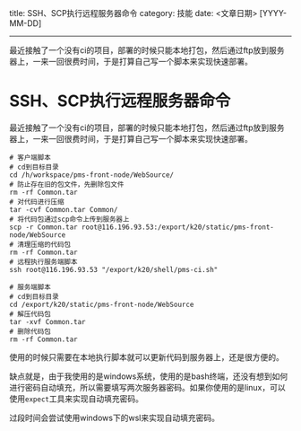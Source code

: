 
title: SSH、SCP执行远程服务器命令
category: 技能
date: <文章日期> [YYYY-MM-DD]

---

最近接触了一个没有ci的项目，部署的时候只能本地打包，然后通过ftp放到服务器上，一来一回很费时间，于是打算自己写一个脚本来实现快速部署。

<!--more-->

# SSH、SCP执行远程服务器命令

最近接触了一个没有ci的项目，部署的时候只能本地打包，然后通过ftp放到服务器上，一来一回很费时间，于是打算自己写一个脚本来实现快速部署。

```shell
# 客户端脚本
# cd到目标目录
cd /h/workspace/pms-front-node/WebSource/
# 防止存在旧的包文件，先删除包文件
rm -rf Common.tar
# 对代码进行压缩
tar -cvf Common.tar Common/
# 将代码包通过scp命令上传到服务器上
scp -r Common.tar root@116.196.93.53:/export/k20/static/pms-front-node/WebSource
# 清理压缩的代码包
rm -rf Common.tar
# 远程执行服务端脚本
ssh root@116.196.93.53 "/export/k20/shell/pms-ci.sh"
```



```shell
# 服务端脚本
# cd到目标目录
cd /export/k20/static/pms-front-node/WebSource
# 解压代码包
tar -xvf Common.tar
# 删除代码包
rm -rf Common.tar
```

使用的时候只需要在本地执行脚本就可以更新代码到服务器上，还是很方便的。

缺点就是，由于我使用的是windows系统，使用的是bash终端，还没有想到如何进行密码自动填充，所以需要填写两次服务器密码。如果你使用的是linux，可以使用`expect`工具来实现自动填充密码。

过段时间会尝试使用windows下的wsl来实现自动填充密码。